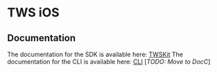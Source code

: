 # TWS iOS

## Documentation

The documentation for the SDK is available here: [TWSKit](https://inovait.github.io/tws-ios-docs/documentation/twskit)
The documentation for the CLI is available here: [CLI](https://github.com/inovait/tws-cli/tree/main/ios) [_TODO: Move to DocC_]
